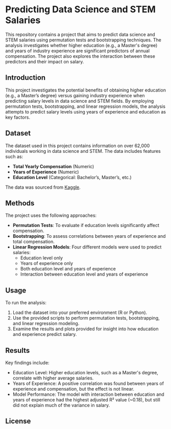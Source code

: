 # Predicting Data Science and STEM Salaries

This repository contains a project that aims to predict data science and STEM salaries using permutation tests and bootstrapping techniques. The analysis investigates whether higher education (e.g., a Master's degree) and years of industry experience are significant predictors of annual compensation. The project also explores the interaction between these predictors and their impact on salary.

## Introduction

This project investigates the potential benefits of obtaining higher education (e.g., a Master’s degree) versus gaining industry experience when predicting salary levels in data science and STEM fields. By employing permutation tests, bootstrapping, and linear regression models, the analysis attempts to predict salary levels using years of experience and education as key factors.

## Dataset

The dataset used in this project contains information on over 62,000 individuals working in data science and STEM. The data includes features such as:
- **Total Yearly Compensation** (Numeric)
- **Years of Experience** (Numeric)
- **Education Level** (Categorical: Bachelor’s, Master’s, etc.)

The data was sourced from [Kaggle](https://www.kaggle.com/datasets/jackogozaly/data-science-and-stem-salaries).

## Methods

The project uses the following approaches:
- **Permutation Tests**: To evaluate if education levels significantly affect compensation.
- **Bootstrapping**: To assess correlations between years of experience and total compensation.
- **Linear Regression Models**: Four different models were used to predict salaries:
  - Education level only
  - Years of experience only
  - Both education level and years of experience
  - Interaction between education level and years of experience

## Usage

To run the analysis:

1. Load the dataset into your preferred environment (R or Python).
2. Use the provided scripts to perform permutation tests, bootstrapping, and linear regression modeling.
3. Examine the results and plots provided for insight into how education and experience predict salary.

## Results

Key findings include:

- Education Level: Higher education levels, such as a Master's degree, correlate with higher average salaries.
- Years of Experience: A positive correlation was found between years of experience and compensation, but the effect is not linear.
- Model Performance: The model with interaction between education and years of experience had the highest adjusted R² value (~0.18), but still did not explain much of the variance in salary.

## License

